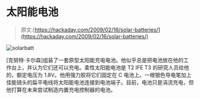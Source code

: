 # 太阳能电池

> 原文:[https://hackaday.com/2009/02/16/solar-batteries/](https://hackaday.com/2009/02/16/solar-batteries/)

![solarbatt](../Images/c08248652737aae721dac7fbf5c13199.png "solarbatt")

[克努特·卡尔森]组装了一套原型太阳能充电电池。他似乎总是把电池放在他的工作台上，并认为它们还可以充电。柔性太阳能电池是 T2 IFE T3 的研究人员给他的，额定电压为 1.8V。他用强力胶将它们固定在 C 电池上。一根银色导电笔加上佳能镜头的扁平电线将太阳能电池连接到电池端子。目前，电池只是涓流充电，但他打算在未来尝试制造内置充电控制器的电池。